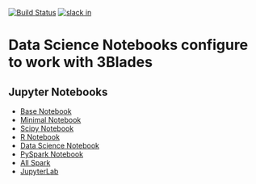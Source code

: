 [![Build Status](https://travis-ci.org/3Blades/notebook-servers.svg?branch=master)](https://travis-ci.org/3Blades/notebook-servers)
[![slack in](https://slackin-tkscnxhpky.now.sh/badge.svg)](https://slackin-tkscnxhpky.now.sh/)

# Data Science Notebooks configure to work with 3Blades

## Jupyter Notebooks

- [Base Notebook](https://github.com/3Blades/notebook-servers/tree/master/base-notebook)
- [Minimal Notebook](https://github.com/3Blades/notebook-servers/tree/master/minimal-notebook)
- [Scipy Notebook](https://github.com/3Blades/notebook-servers/tree/master/scipy-notebook)
- [R Notebook](https://github.com/3Blades/notebook-servers/tree/master/r-notebook)
- [Data Science Notebook](https://github.com/3Blades/notebook-servers/tree/master/datascience-notebook)
- [PySpark Notebook](https://github.com/3Blades/notebook-servers/tree/master/pyspark-notebook)
- [All Spark](https://github.com/3Blades/notebook-servers/tree/master/all-spark-notebook)
- [JupyterLab](https://github.com/3Blades/notebook-servers/tree/master/jupyterlabs)